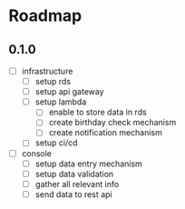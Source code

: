 # Roadmap

## 0.1.0
- [ ] infrastructure
  - [ ] setup rds
  - [ ] setup api gateway
  - [ ] setup lambda 
    - [ ] enable to store data in rds
    - [ ] create birthday check mechanism
    - [ ] create notification mechanism
  - [ ] setup ci/cd 
- [ ] console
  - [ ] setup data entry mechanism
  - [ ] setup data validation
  - [ ] gather all relevant info   
  - [ ] send data to rest api
